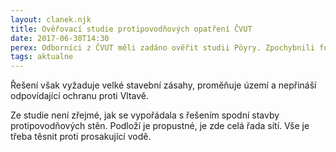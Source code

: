 ```yaml
---
layout: clanek.njk
title: Ověřovací studie protipovodňových opatření ČVUT
date: 2017-06-30T14:30
perex: Odborníci z ČVUT měli zadáno ověřit studii Pöyry. Zpochybnili funkčnost navrženého řešení Pöyry, a místo toho navrhli řešení pomocí pevné stěny podél potoka a mobilního hrazení, mezi kterým by uzavřeli vodu z rozvodněné Vltavy. Pro ochranu proti 100 leté vodě z Vltavy je však řešení technicky těžko realizovatelné, proto studie doporučuje občany chránit pouze proti 50 leté vodě z Vltavy a zároveň proti 50 leté vodě z potoka. 
tags: aktualne
---
```


Řešení však vyžaduje velké stavební zásahy, proměňuje území a nepřináší odpovídající ochranu proti Vltavě. 

Ze studie není zřejmé, jak se vypořádala s řešením spodní stavby protipovodňových stěn. Podloží je propustné, je zde celá řada sítí. Vše je třeba těsnit proti prosakující vodě.


 